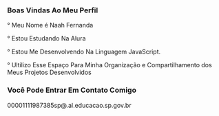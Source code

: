 ### Boas Vindas Ao Meu Perfil
° Meu Nome é Naah Fernanda

° Estou Estudando Na Alura

° Estou Me Desenvolvendo Na Linguagem JavaScript.

° Ultilizo Esse Espaço Para Minha Organização e Compartilhamento dos Meus Projetos Desenvolvidos

### Você Pode Entrar Em Contato Comigo 
00001111987385sp@.al.educacao.sp.gov.br

<!--
**Naahfernanda/Naahfernanda** is a ✨ _special_ ✨ repository because its `README.md` (this file) appears on your GitHub profile.

Here are some ideas to get you started:

- 🔭 I’m currently working on ...
- 🌱 I’m currently learning ...
- 👯 I’m looking to collaborate on ...
- 🤔 I’m looking for help with ...
- 💬 Ask me about ...
- 📫 How to reach me: ...
- 😄 Pronouns: ...
- ⚡ Fun fact: ...
-->
